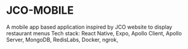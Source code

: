 # JCO-MOBILE
A mobile app based application inspired by JCO website to display restaurant menus Tech stack: React Native, Expo, Apollo Client, Apollo Server, MongoDB, RedisLabs, Docker, ngrok, 
